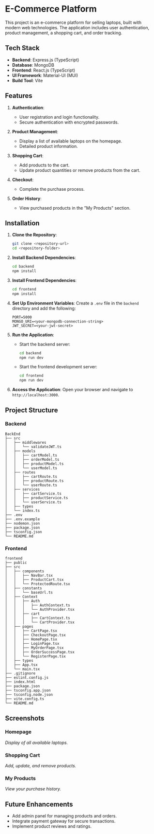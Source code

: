 # E-Commerce Platform

This project is an e-commerce platform for selling laptops, built with modern web technologies. The application includes user authentication, product management, a shopping cart, and order tracking.

## Tech Stack

- **Backend**: Express.js (TypeScript)
- **Database**: MongoDB
- **Frontend**: React.js (TypeScript)
- **UI Framework**: Material-UI (MUI)
- **Build Tool**: Vite

## Features

1. **Authentication**:
   - User registration and login functionality.
   - Secure authentication with encrypted passwords.

2. **Product Management**:
   - Display a list of available laptops on the homepage.
   - Detailed product information.

3. **Shopping Cart**:
   - Add products to the cart.
   - Update product quantities or remove products from the cart.

4. **Checkout**:
   - Complete the purchase process.

5. **Order History**:
   - View purchased products in the "My Products" section.

## Installation

1. **Clone the Repository**:
   ```bash
   git clone <repository-url>
   cd <repository-folder>
   ```

2. **Install Backend Dependencies**:
   ```bash
   cd backend
   npm install
   ```

3. **Install Frontend Dependencies**:
   ```bash
   cd frontend
   npm install
   ```

4. **Set Up Environment Variables**:
   Create a `.env` file in the `backend` directory and add the following:
   ```env
   PORT=5000
   MONGO_URI=<your-mongodb-connection-string>
   JWT_SECRET=<your-jwt-secret>
   ```

5. **Run the Application**:
   - Start the backend server:
     ```bash
     cd backend
     npm run dev
     ```
   - Start the frontend development server:
     ```bash
     cd frontend
     npm run dev
     ```

6. **Access the Application**:
   Open your browser and navigate to `http://localhost:3000`.

## Project Structure

### Backend
```
BackEnd
├── src
│   ├── middlewares
│   │   └── validateJWT.ts
│   ├── models
│   │   ├── cartModel.ts
│   │   ├── orderModel.ts
│   │   ├── productModel.ts
│   │   └── userModel.ts
│   ├── routes
│   │   ├── cartRoute.ts
│   │   ├── productRoute.ts
│   │   └── userRoute.ts
│   ├── services
│   │   ├── cartService.ts
│   │   ├── productService.ts
│   │   └── userService.ts
│   ├── types
│   └── index.ts
├── .env
├── .env.example
├── nodemon.json
├── package.json
├── tsconfig.json
└── README.md
```

### Frontend
```
frontend
├── public
├── src
│   ├── components
│   │   ├── NavBar.tsx
│   │   ├── ProductCart.tsx
│   │   └── ProtectedRoute.tsx
│   ├── constants
│   │   └── baseUrl.ts
│   ├── Context
│   │   ├── Auth
│   │   │   ├── AuthContext.ts
│   │   │   └── AuthProvider.tsx
│   │   ├── cart
│   │   │   ├── CartContext.ts
│   │   │   └── CartProvider.tsx
│   ├── pages
│   │   ├── CartPage.tsx
│   │   ├── CheckoutPage.tsx
│   │   ├── HomePage.tsx
│   │   ├── LoginPage.tsx
│   │   ├── MyOrderPage.tsx
│   │   ├── OrderSuccessPage.tsx
│   │   └── RegisterPage.tsx
│   ├── types
│   ├── App.tsx
│   └── main.tsx
├── .gitignore
├── eslint.config.js
├── index.html
├── package.json
├── tsconfig.app.json
├── tsconfig.node.json
├── vite.config.ts
└── README.md
```

## Screenshots

### Homepage
_Display of all available laptops._

### Shopping Cart
_Add, update, and remove products._

### My Products
_View your purchase history._

## Future Enhancements

- Add admin panel for managing products and orders.
- Integrate payment gateway for secure transactions.
- Implement product reviews and ratings.




